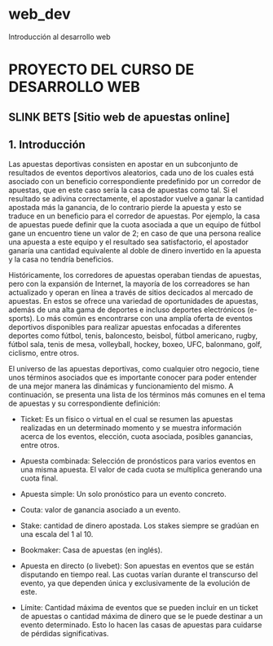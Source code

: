 # web_dev
Introducción al desarrollo web

# PROYECTO DEL CURSO DE DESARROLLO WEB

## SLINK BETS [Sitio web de apuestas online]

## 1. Introducción

Las apuestas deportivas consisten en apostar en un subconjunto de resultados de eventos deportivos aleatorios, cada uno de los cuales está asociado con un beneficio correspondiente predefinido por un corredor de apuestas, que en este caso sería la casa de apuestas como tal. Si el resultado se adivina correctamente, el apostador vuelve a ganar la  cantidad apostada más la ganancia, de lo contrario pierde la apuesta y esto se traduce en un beneficio para el corredor de apuestas. Por ejemplo, la casa de apuestas puede definir que la cuota asociada a que un equipo de fútbol gane un encuentro tiene un valor de 2; en caso de que una persona realice una apuesta a este equipo y el resultado sea satisfactorio, el apostador ganaría una cantidad equivalente al doble de dinero invertido en la apuesta y la casa no tendría beneficios.

Históricamente, los corredores de apuestas operaban tiendas de apuestas, pero con la expansión de Internet, la mayoría de los correadores se han actualizado y operan en línea a través de sitios decicados al mercado de apuestas. En estos se ofrece una variedad de oportunidades de apuestas, además de una alta gama de deportes e incluso deportes electrónicos (e-sports). Lo más común es encontrarse con una amplía oferta de eventos deportivos disponibles para realizar apuestas enfocadas a diferentes deportes como fútbol, tenis, baloncesto, beisbol, fútbol americano, rugby, fútbol sala, tenis de mesa, volleyball, hockey, boxeo, UFC, balonmano, golf, ciclismo, entre otros.

El universo de las apuestas deportivas, como cualquier otro negocio, tiene unos términos asociados que es importante conocer para poder entender de una mejor manera las dinámicas y funcionamiento del mismo. A continuación, se presenta una lista de los términos más comunes en el tema de apuestas y su correspondiente definición:

- Ticket: Es un físico o virtual en el cual se resumen las apuestas realizadas en un determinado momento y se muestra información acerca de los eventos, elección, cuota asociada, posibles ganancias, entre otros.

- Apuesta combinada: Selección de pronósticos para varios eventos en una misma apuesta. El valor de cada cuota se multiplica generando una cuota final.

- Apuesta simple: Un solo pronóstico para un evento concreto.

- Couta: valor de ganancia asociado a un evento.

- Stake: cantidad de dinero apostada. Los stakes siempre se gradúan en una escala del 1 al 10.

- Bookmaker: Casa de apuestas (en inglés).

- Apuesta en directo (o livebet): Son apuestas en eventos que se están disputando en tiempo real. Las cuotas varían durante el transcurso del evento, ya que dependen única y exclusivamente de la evolución de este.

- Límite: Cantidad máxima de eventos que se pueden incluír en un ticket de apuestas o cantidad máxima de dinero que se le puede destinar a un evento determinado. Esto lo hacen las casas de apuestas para cuidarse de pérdidas significativas.
